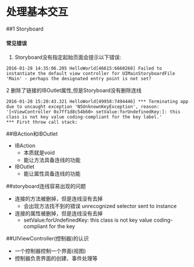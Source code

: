 # 处理基本交互

##1 Storyboard

#### 常见错误

1. Storyboard没有指定起始页面会提示以下错误:

```
2016-01-28 14:35:06.205 HelloWorld[46615:6660268] Failed to instantiate the default view controller for UIMainStoryboardFile 'Main' - perhaps the designated entry point is not set?
```

2 删除了链接的IBOutlet属性,但是Storyboard没有删除连线

```
2016-01-28 15:20:43.321 HelloWorld[49958:7494446] *** Terminating app due to uncaught exception 'NSUnknownKeyException', reason: '[<ViewController 0x7ff1d8c54b60> setValue:forUndefinedKey:]: this class is not key value coding-compliant for the key label.'
*** First throw call stack:
```


##IBAction和IBOutlet
* IBAction
	* 本质就是void
	* 能让方法具备连线的功能
* IBOutlet 
	* 能让属性具备连线的功能
	
##storyboard连线容易出现的问题
* 连接的方法被删掉，但是连线没有去掉
	* 会出现方法找不到的错误 unrecognized selector sent to instance
* 连接的属性被删掉，但是连线没有去掉
	* setValue:forUndefinedKey: this class is not key value coding-compliant for the key
	
##UIViewController(控制器)的认识
* 一个控制器控制一个界面(视图)
* 控制器负责界面的创建、事件处理等
